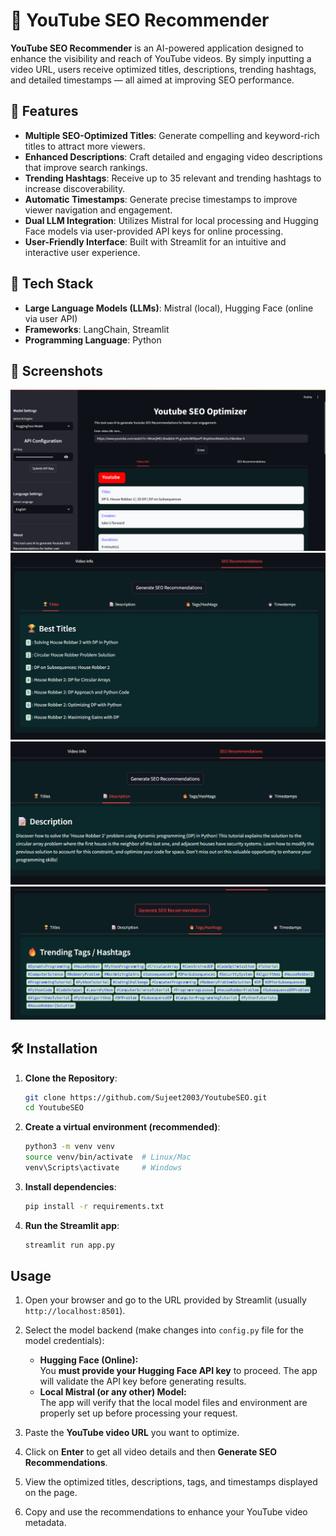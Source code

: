 # 🎯 YouTube SEO Recommender

**YouTube SEO Recommender** is an AI-powered application designed to enhance the visibility and reach of YouTube videos. By simply inputting a video URL, users receive optimized titles, descriptions, trending hashtags, and detailed timestamps — all aimed at improving SEO performance.

## 🚀 Features

- **Multiple SEO-Optimized Titles**: Generate compelling and keyword-rich titles to attract more viewers.
- **Enhanced Descriptions**: Craft detailed and engaging video descriptions that improve search rankings.
- **Trending Hashtags**: Receive up to 35 relevant and trending hashtags to increase discoverability.
- **Automatic Timestamps**: Generate precise timestamps to improve viewer navigation and engagement.
- **Dual LLM Integration**: Utilizes Mistral for local processing and Hugging Face models via user-provided API keys for online processing.
- **User-Friendly Interface**: Built with Streamlit for an intuitive and interactive user experience.

## 🧰 Tech Stack

- **Large Language Models (LLMs)**: Mistral (local), Hugging Face (online via user API)
- **Frameworks**: LangChain, Streamlit
- **Programming Language**: Python

## 📸 Screenshots

![Screenshot of YouTube SEO Recommender](images/home.png)
![Screenshot of YouTube SEO Recommender](images/seo-recommend.png)
![Screenshot of YouTube SEO Recommender](images/alternative-titles.png)
![Screenshot of YouTube SEO Recommender](images/tags.png)

## 🛠️ Installation

1. **Clone the Repository**:
   ```bash
   git clone https://github.com/Sujeet2003/YoutubeSEO.git
   cd YoutubeSEO
   ```

2. **Create a virtual environment (recommended)**:
    ```bash
    python3 -m venv venv
    source venv/bin/activate  # Linux/Mac
    venv\Scripts\activate     # Windows    
    ```

3. **Install dependencies**:
    ```bash
    pip install -r requirements.txt 
    ```

4. **Run the Streamlit app**:
    ```bash
    streamlit run app.py
    ```

## Usage

1. Open your browser and go to the URL provided by Streamlit (usually `http://localhost:8501`).

2. Select the model backend (make changes into `config.py` file for the model credentials):
   - **Hugging Face (Online):**  
     You **must provide your Hugging Face API key** to proceed. The app will validate the API key before generating results.
   - **Local Mistral (or any other) Model:**  
     The app will verify that the local model files and environment are properly set up before processing your request.

3. Paste the **YouTube video URL** you want to optimize.

4. Click on **Enter** to get all video details and then **Generate SEO Recommendations**.

5. View the optimized titles, descriptions, tags, and timestamps displayed on the page.

6. Copy and use the recommendations to enhance your YouTube video metadata.


